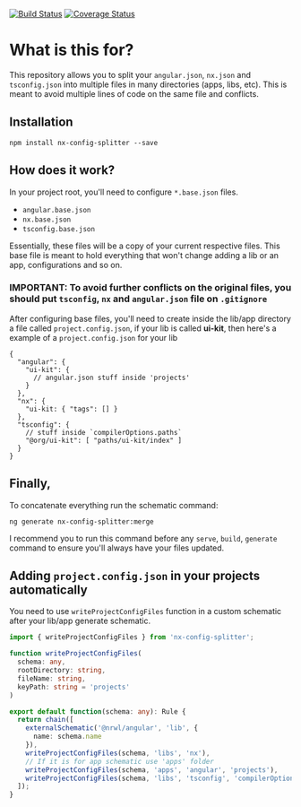 [![Build Status](https://travis-ci.com/eliasdarruda/ngx-config-splitter.svg?branch=master)](https://travis-ci.com/eliasdarruda/ngx-config-splitter)
[![Coverage Status](https://coveralls.io/repos/github/eliasdarruda/nx-config-splitter/badge.svg?branch=master)](https://coveralls.io/github/eliasdarruda/nx-config-splitter?branch=master)

# What is this for?

This repository allows you to split your `angular.json`, `nx.json` and `tsconfig.json` into multiple files in many directories (apps, libs, etc). This is meant to avoid multiple lines of code on the same file and conflicts.

## Installation

```
npm install nx-config-splitter --save
```

## How does it work?

In your project root, you'll need to configure `*.base.json` files.

- `angular.base.json`
- `nx.base.json`
- `tsconfig.base.json`

Essentially, these files will be a copy of your current respective files. This base file is meant to hold everything that won't change adding a lib or an app, configurations and so on.

### **IMPORTANT:** To avoid further conflicts on the original files, you should put `tsconfig`, `nx` and `angular.json` file on `.gitignore`

After configuring base files, you'll need to create inside the lib/app directory a file called `project.config.json`, if your lib is called **ui-kit**, then here's a example of a `project.config.json` for your lib

```
{
  "angular": {
    "ui-kit": {
      // angular.json stuff inside 'projects'
    }
  },
  "nx": {
    "ui-kit: { "tags": [] }
  },
  "tsconfig": {
    // stuff inside `compilerOptions.paths`
    "@org/ui-kit": [ "paths/ui-kit/index" ]
  }
}
```

## **Finally**,

To concatenate everything run the schematic command:

```
ng generate nx-config-splitter:merge
```

I recommend you to run this command before any `serve`, `build`, `generate` command to ensure you'll always have your files updated.

## Adding `project.config.json` in your projects automatically

You need to use `writeProjectConfigFiles` function in a custom schematic after your lib/app generate schematic.

```TYPESCRIPT
import { writeProjectConfigFiles } from 'nx-config-splitter';

function writeProjectConfigFiles(
  schema: any,
  rootDirectory: string,
  fileName: string,
  keyPath: string = 'projects'
)

export default function(schema: any): Rule {
  return chain([
    externalSchematic('@nrwl/angular', 'lib', {
      name: schema.name
    }),
    writeProjectConfigFiles(schema, 'libs', 'nx'),
    // If it is for app schematic use 'apps' folder
    writeProjectConfigFiles(schema, 'apps', 'angular', 'projects'),
    writeProjectConfigFiles(schema, 'libs', 'tsconfig', 'compilerOptions.paths')
  ]);
}
```
